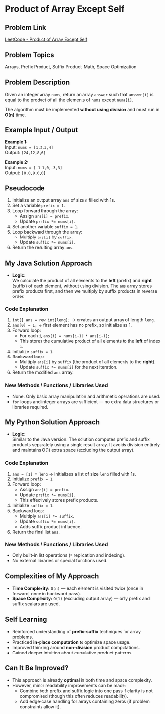# Product of Array Except Self

## Problem Link
[LeetCode - Product of Array Except Self](https://leetcode.com/problems/product-of-array-except-self/)

## Problem Topics
Arrays, Prefix Product, Suffix Product, Math, Space Optimization

## Problem Description
Given an integer array `nums`, return an array `answer` such that `answer[i]` is equal to the product of all the elements of `nums` except `nums[i]`.  

The algorithm must be implemented **without using division** and must run in **O(n)** time.

## Example Input / Output

**Example 1:**  
Input: `nums = [1,2,3,4]`  
Output: `[24,12,8,6]`

**Example 2:**  
Input: `nums = [-1,1,0,-3,3]`  
Output: `[0,0,9,0,0]`

## Pseudocode
1. Initialize an output array `ans` of size `n` filled with 1s.  
2. Set a variable `prefix = 1`.  
3. Loop forward through the array:
   - Assign `ans[i] = prefix`.  
   - Update `prefix *= nums[i]`.  
4. Set another variable `suffix = 1`.  
5. Loop backward through the array:
   - Multiply `ans[i]` by `suffix`.  
   - Update `suffix *= nums[i]`.  
6. Return the resulting array `ans`.  

## My Java Solution Approach
- **Logic:**  
  We calculate the product of all elements to the **left** (prefix) and **right** (suffix) of each element, without using division. The `ans` array stores prefix products first, and then we multiply by suffix products in reverse order.

### **Code Explanation**
1. `int[] ans = new int[leng];` → creates an output array of length `leng`.  
2. `ans[0] = 1;` → first element has no prefix, so initialize as 1.  
3. Forward loop:  
   - For each `i`, `ans[i] = nums[i-1] * ans[i-1]`;  
   - This stores the cumulative product of all elements to the **left** of index `i`.  
4. Initialize `suffix = 1`.  
5. Backward loop:  
   - Multiply `ans[i]` by `suffix` (the product of all elements to the **right**).  
   - Update `suffix *= nums[i]` for the next iteration.  
6. Return the modified `ans` array.

### **New Methods / Functions / Libraries Used**
- None. Only basic array manipulation and arithmetic operations are used.  
- `for` loops and integer arrays are sufficient — no extra data structures or libraries required.

## My Python Solution Approach
- **Logic:**  
  Similar to the Java version. The solution computes prefix and suffix products separately using a single result array. It avoids division entirely and maintains O(1) extra space (excluding the output array).

### **Code Explanation**
1. `ans = [1] * leng` → initializes a list of size `leng` filled with 1s.  
2. Initialize `prefix = 1`.  
3. Forward loop:  
   - Assign `ans[i] = prefix`.  
   - Update `prefix *= nums[i]`.  
   - This effectively stores prefix products.  
4. Initialize `suffix = 1`.  
5. Backward loop:  
   - Multiply `ans[i] *= suffix`.  
   - Update `suffix *= nums[i]`.  
   - Adds suffix product influence.  
6. Return the final list `ans`.  

### **New Methods / Functions / Libraries Used**
- Only built-in list operations (`*` replication and indexing).  
- No external libraries or special functions used.  

## Complexities of My Approach
- **Time Complexity:** `O(n)` — each element is visited twice (once in forward, once in backward pass).  
- **Space Complexity:** `O(1)` (excluding output array) — only prefix and suffix scalars are used.

## Self Learning
- Reinforced understanding of **prefix-suffix** techniques for array problems.  
- Practiced **in-place computation** to optimize space usage.  
- Improved thinking around **non-division** product computations.  
- Gained deeper intuition about cumulative product patterns.

## Can It Be Improved?
- This approach is already **optimal** in both time and space complexity.  
- However, minor readability improvements can be made:
  - Combine both prefix and suffix logic into one pass if clarity is not compromised (though this often reduces readability).  
  - Add edge-case handling for arrays containing zeros (if problem constraints allow it).  